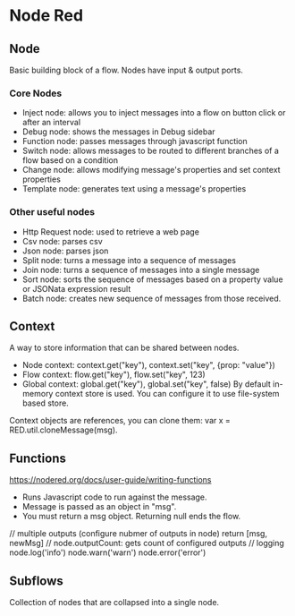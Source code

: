 # Node Red

## Node
Basic building block of a flow. Nodes have input & output ports.

### Core Nodes
  - Inject node: allows you to inject messages into a flow on button click or after an interval
  - Debug node: shows the messages in Debug sidebar
  - Function node: passes messages through javascript function
  - Switch node: allows messages to be routed to different branches of a flow based on a condition
  - Change node: allows modifying message's properties and set context properties
  - Template node: generates text using a message's properties

### Other useful nodes
- Http Request node: used to retrieve a web page
- Csv node: parses csv
- Json node: parses json
- Split node: turns a message into a sequence of messages
- Join node: turns a sequence of messages into a single message
- Sort node: sorts the sequence of messages based on a property value or JSONata expression result
- Batch node: creates new sequence of messages from those received.


## Context
A way to store information that can be shared between nodes.
- Node context: context.get("key"), context.set("key", {prop: "value"})
- Flow context: flow.get("key"), flow.set("key", 123)
- Global context: global.get("key"), global.set("key", false)
By default in-memory context store is used. You can configure it to use file-system based store.

Context objects are references, you can clone them:
var x = RED.util.cloneMessage(msg).



## Functions
https://nodered.org/docs/user-guide/writing-functions
- Runs Javascript code to run against the message.
- Message is passed as an object in "msg".
- You must return a msg object. Returning null ends the flow.

// multiple outputs (configure nubmer of outputs in node)
return [msg, newMsg]
// node.outputCount: gets count of configured outputs
// logging
node.log('info')
node.warn('warn')
node.error('error')

## Subflows
Collection of nodes that are collapsed into a single node.

